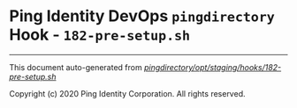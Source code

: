
# Ping Identity DevOps `pingdirectory` Hook - `182-pre-setup.sh`

---
This document auto-generated from _[pingdirectory/opt/staging/hooks/182-pre-setup.sh](https://github.com/pingidentity/pingidentity-docker-builds/blob/master/pingdirectory/opt/staging/hooks/182-pre-setup.sh)_

Copyright (c) 2020 Ping Identity Corporation. All rights reserved.
